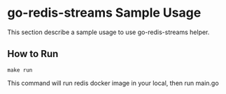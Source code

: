 # go-redis-streams Sample Usage

This section describe a sample usage to use go-redis-streams helper.

## How to Run

```
make run
```

This command will run redis docker image in your local, then run main.go
